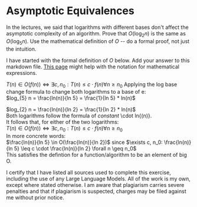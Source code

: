 # Asymptotic Equivalences

In the lectures, we said that logarithms with different bases don't affect the
asymptotic complexity of an algorithm. Prove that $O(\log_{2} n)$ is the same as
$O(\log_{5} n)$. Use the mathematical definition of $O$ -- do a formal proof,
not just the intuition.

I have started with the formal definition of $O$ below. Add your answer to this
markdown file. [This
page](https://docs.github.com/en/get-started/writing-on-github/working-with-advanced-formatting/writing-mathematical-expressions)
might help with the notation for mathematical expressions.

$T(n) \in O(f(n)) \iff \exists c, n_0: T(n) \leq c \cdot f(n) \forall n \geq n_0$
Applying the log base change formula to change both logarithms to a base of e:  
$log_{5} n = \frac{ln(n)}{ln 5} = \frac{1}{ln 5} * ln(n)$  

$log_{2} n = \frac{ln(n)}{ln 2} = \frac{1}{ln 2} * ln(n)$  
Both logarithms follow the formula of *constant* \cdot ln{(n)}.  
It follows that, for either of the two logarithms:  
$T(n) \in O(f(n)) \iff \exists c, n_0: T(n) \leq c \cdot f(n) \forall n \geq n_0$  
In more concrete words:   
$\frac{ln(n)}{ln 5} \in O(\frac{ln(n)}{ln 2})$  since  $\exists c, n_0: \frac{ln(n)}{ln 5} \leq c \cdot \frac{ln(n)}{ln 2} \forall n \geq n_0$  
This satisfies the defintion for a function/algorithm to be an element of big O.


I certify that I have listed all sources used to complete this exercise, including the use of any Large Language Models. All of the work is my own, except where stated otherwise. I am aware that plagiarism carries severe penalties and that if plagiarism is suspected, charges may be filed against me without prior notice.
